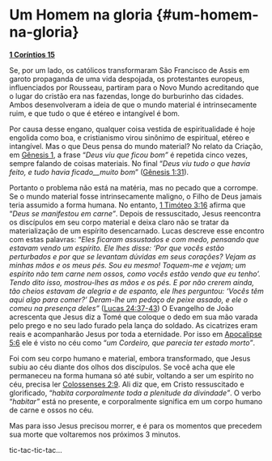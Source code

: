 # Um Homem na gloria {#um-homem-na-gloria}

[**1 Coríntios 15**](http://bibliaonline.com.br/acf/1co/15)

Se, por um lado, os católicos transformaram São Francisco de Assis em garoto propaganda de uma vida despojada, os protestantes europeus, influenciados por Rousseau, partiram para o Novo Mundo acreditando que o lugar do cristão era nas fazendas, longe do burburinho das cidades. Ambos desenvolveram a ideia de que o mundo material é intrinsecamente ruim, e que tudo o que é etéreo e intangível é bom.

Por causa desse engano, qualquer coisa vestida de espiritualidade é hoje engolida como boa, e cristianismo virou sinônimo de espiritual, etéreo e intangível. Mas o que Deus pensa do mundo material? No relato da Criação, em [Gênesis 1](http://bibliaonline.com.br/acf/gn/1), a frase “_Deus viu que ficou bom”_ é repetida cinco vezes, sempre falando de coisas materiais. No final “_Deus viu tudo o que havia feito, e tudo havia ficado__muito bom_” ([Gênesis 1:31](http://bibliaonline.com.br/acf/gn/1/31)).

Portanto o problema não está na matéria, mas no pecado que a corrompe. Se o mundo material fosse intrinsecamente maligno, o Filho de Deus jamais teria assumido a forma humana. No entanto, [1 Timóteo 3:16](http://bibliaonline.com.br/acf/1tm/3/16) afirma que “_Deus se manifestou em carne”_. Depois de ressuscitado, Jesus reencontra os discípulos em seu corpo material e deixa claro não se tratar da materialização de um espírito desencarnado. Lucas descreve esse encontro com estas palavras: “_Eles ficaram assustados e com medo, pensando que estavam vendo um espírito. Ele lhes disse: ‘Por que vocês estão perturbados e por que se levantam dúvidas em seus corações? Vejam as minhas mãos e os meus pés. Sou eu mesmo! Toquem-me e vejam; um espírito não tem carne nem ossos, como vocês estão vendo que eu tenho’. Tendo dito isso, mostrou-lhes as mãos e os pés. E por não crerem ainda, tão cheios estavam de alegria e de espanto, ele lhes perguntou: ‘Vocês têm aqui algo para comer?’ Deram-lhe um pedaço de peixe assado, e ele o comeu na presença deles”_ ([Lucas 24:37-43](http://bibliaonline.com.br/acf/lc/24/37-43)) O Evangelho de João acrescenta que Jesus diz a Tomé que coloque o dedo em sua mão varada pelo prego e no seu lado furado pela lança do soldado. As cicatrizes eram reais e acompanharão Jesus por toda a eternidade. Por isso em [Apocalipse 5:6](http://bibliaonline.com.br/acf/ap/5/6) ele é visto no céu como “_um Cordeiro, que parecia ter estado morto”_.

Foi com seu corpo humano e material, embora transformado, que Jesus subiu ao céu diante dos olhos dos discípulos. Se você acha que ele permaneceu na forma humana só até subir, voltando a ser um espírito no céu, precisa ler [Colossenses 2:9](http://bibliaonline.com.br/acf/cl/2/9). Ali diz que, em Cristo ressuscitado e glorificado, “_habita corporalmente toda a plenitude da divindade”_. O verbo “_habitar”_ está no presente, e corporalmente significa em um corpo humano de carne e ossos no céu.

Mas para isso Jesus precisou morrer, e é para os momentos que precedem sua morte que voltaremos nos próximos 3 minutos.

tic-tac-tic-tac...